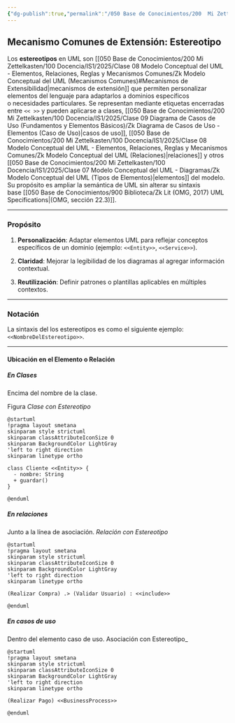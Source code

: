 ```yaml
---
{"dg-publish":true,"permalink":"/050 Base de Conocimientos/200  Mi Zettelkasten/100 Docencia/IS1/2025/Clase 09 Diagrama de Casos de Uso (Fundamentos y Elementos Básicos)/Zk Modelo Conceptual del UML (Mecanismos Comunes, Estereotipo)/","tags":["digitalGarden","modeloConceptualUML"]}
---
```


## Mecanismo Comunes de Extensión: Estereotipo

Los **estereotipos** en UML son [[050 Base de Conocimientos/200  Mi Zettelkasten/100 Docencia/IS1/2025/Clase 08 Modelo Conceptual del UML - Elementos, Relaciones, Reglas y Mecanismos Comunes/Zk Modelo Conceptual del UML (Mecanismos Comunes)#Mecanismos de Extensibilidad\|mecanismos de extensión]] que permiten personalizar elementos del lenguaje para adaptarlos a dominios específicos o necesidades particulares. Se representan mediante etiquetas encerradas entre `<< >>` y pueden aplicarse a clases, [[050 Base de Conocimientos/200  Mi Zettelkasten/100 Docencia/IS1/2025/Clase 09 Diagrama de Casos de Uso (Fundamentos y Elementos Básicos)/Zk Diagrama de Casos de Uso - Elementos (Caso de Uso)\|casos de uso]], [[050 Base de Conocimientos/200  Mi Zettelkasten/100 Docencia/IS1/2025/Clase 08 Modelo Conceptual del UML - Elementos, Relaciones, Reglas y Mecanismos Comunes/Zk Modelo Conceptual del UML (Relaciones)\|relaciones]] y otros [[050 Base de Conocimientos/200  Mi Zettelkasten/100 Docencia/IS1/2025/Clase 07 Modelo Conceptual del UML - Diagramas/Zk Modelo Conceptual del UML (Tipos de Elementos)\|elementos]] del modelo. Su propósito es ampliar la semántica de UML sin alterar su sintaxis base [[050 Base de Conocimientos/900 Biblioteca/Zk Lit (OMG, 2017) UML Specifications\|(OMG, sección 22.3)]].

----
### Propósito

1. **Personalización**: Adaptar elementos UML para reflejar conceptos específicos de un dominio (ejemplo: `<<Entity>>`, `<<Service>>`).

2. **Claridad**: Mejorar la legibilidad de los diagramas al agregar información contextual.

3. **Reutilización**: Definir patrones o plantillas aplicables en múltiples contextos.

----
### Notación

La sintaxis del los estereotipos es como el siguiente ejemplo: `<<NombreDelEstereotipo>>`.

----
#### Ubicación en el Elemento o Relación

##### En Clases
Encima del nombre de la clase.

Figura
_Clase con Estereotipo_
```plantuml
@startuml
!pragma layout smetana
skinparam style strictuml
skinparam classAttributeIconSize 0
skinparam BackgroundColor LightGray
'left to right direction
skinparam linetype ortho

class Cliente <<Entity>> {
  - nombre: String
  + guardar()
}

@enduml
```

##### En relaciones
Junto a la línea de asociación.
_Relación con Estereotipo_
```plantuml
@startuml
!pragma layout smetana
skinparam style strictuml
skinparam classAttributeIconSize 0
skinparam BackgroundColor LightGray
'left to right direction
skinparam linetype ortho

(Realizar Compra) .> (Validar Usuario) : <<include>>

@enduml
```

##### En casos de uso
Dentro del elemento caso de uso.
Asociación con Estereotipo_
```plantuml
@startuml
!pragma layout smetana
skinparam style strictuml
skinparam classAttributeIconSize 0
skinparam BackgroundColor LightGray
'left to right direction
skinparam linetype ortho

(Realizar Pago) <<BusinessProcess>>

@enduml
```


